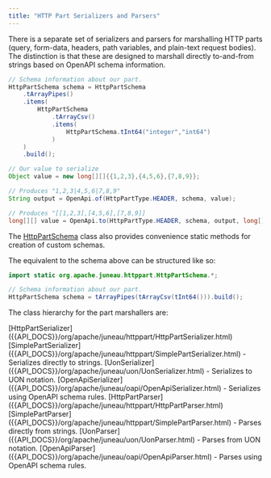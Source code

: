 ```yaml
---
title: "HTTP Part Serializers and Parsers"
---
```


There is a separate set of serializers and parsers for marshalling HTTP parts (query, form-data, headers, path
variables, and plain-text request bodies).
The distinction is that these are designed to marshall directly to-and-from strings based on OpenAPI schema
information.

```java
// Schema information about our part.
HttpPartSchema schema = HttpPartSchema
    .tArrayPipes()
    .items(
        HttpPartSchema
            .tArrayCsv()
            .items(
                HttpPartSchema.tInt64("integer","int64")
            )
    )
    .build();

// Our value to serialize
Object value = new long[][]{{1,2,3},{4,5,6},{7,8,9}};

// Produces "1,2,3|4,5,6|7,8,9"
String output = OpenApi.of(HttpPartType.HEADER, schema, value);

// Produces "[[1,2,3],[4,5,6],[7,8,9]]
long[][] value = OpenApi.to(HttpPartType.HEADER, schema, output, long[][].class);
```

The [HttpPartSchema]({{API_DOCS}}/org/apache/juneau/httppart/HttpPartSchema.html) class also provides convenience static
methods for creation of custom schemas.

The equivalent to the schema above can be structured like so:

```java
import static org.apache.juneau.httppart.HttpPartSchema.*;

// Schema information about our part.
HttpPartSchema schema = tArrayPipes(tArrayCsv(tInt64())).build();
```

The class hierarchy for the part marshallers are:

<tree>
<node-0><java-interface>[HttpPartSerializer]({{API_DOCS}}/org/apache/juneau/httppart/HttpPartSerializer.html)</java-interface></node-0>
<node-1><java-class>[SimplePartSerializer]({{API_DOCS}}/org/apache/juneau/httppart/SimplePartSerializer.html)</java-class> - Serializes directly to strings.</node-1>
<node-1><java-class>[UonSerializer]({{API_DOCS}}/org/apache/juneau/uon/UonSerializer.html)</java-class> - Serializes to UON notation.</node-1>
<node-2><java-class>[OpenApiSerializer]({{API_DOCS}}/org/apache/juneau/oapi/OpenApiSerializer.html)</java-class> - Serializes using OpenAPI schema rules.</node-2>
<node-0><java-interface>[HttpPartParser]({{API_DOCS}}/org/apache/juneau/httppart/HttpPartParser.html)</java-interface></node-0>
<node-1><java-class>[SimplePartParser]({{API_DOCS}}/org/apache/juneau/httppart/SimplePartParser.html)</java-class> - Parses directly from strings.</node-1>
<node-1><java-class>[UonParser]({{API_DOCS}}/org/apache/juneau/uon/UonParser.html)</java-class> - Parses from UON notation.</node-1>
<node-2><java-class>[OpenApiParser]({{API_DOCS}}/org/apache/juneau/oapi/OpenApiParser.html)</java-class> - Parses using OpenAPI schema rules.</node-2>
</tree>